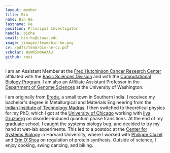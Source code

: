 ```yaml
---
layout: member
title: Bin
name: Bin He
lastname: He
position: Principal Investigator
handle: binhe
email: bin-he@uiowa.edu
image: /images/team/bin-he.png
cv: /pdfs/team/bin-he-cv.pdf
scholar: WyWK5m0AAAAJ
github: rasi
---
```


I am an Assistant Member at the [Fred Hutchinson Cancer Research Center](http://www.fhcrc.org/) affiliated with the [Basic Sciences Division](http://www.fredhutch.org/en/labs/basic-sciences/faculty-labs.html) and with the [Computational Biology Program](http://labs.fhcrc.org/compbio/). I am also an Affiliate Assistant Professor in the [Department of Genome Sciences](http://www.gs.washington.edu/faculty/) at the University of Washington.

I am originally from [Erode](http://en.wikipedia.org/wiki/Erode), a small town in Southern India. I received my bachelor's degree in Metallurgical and Materials Engineering from the [Indian Institute of Technology Madras](https://mme.iitm.ac.in/). I then switched to theoretical physics for my PhD, which I got at the [University of Chicago](http://physics.uchicago.edu/) working with [Ilya Gruzberg](https://physics.osu.edu/people/gruzberg.1) on disorder-induced quantum phase transitions. At the end of my graduate school, I caught the systems biology bug, and decided to try my hand at wet-lab experiments. This led to a postdoc at the [Center for Systems Biology](http://sysbio.harvard.edu/home) in Harvard University, where I worked with [Philippe Cluzel](https://www.mcb.harvard.edu/mcb/faculty/profile/philippe-cluzel/) and [Erin O'Shea](http://www.hhmi.org/scientists/erin-k-oshea) on regulation of protein synthesis. Outside of science, I enjoy cooking, swing dancing, and biking.
